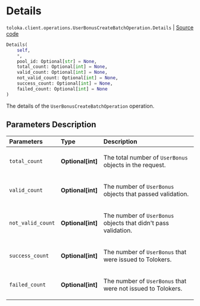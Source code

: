 # Details
`toloka.client.operations.UserBonusCreateBatchOperation.Details` | [Source code](https://github.com/Toloka/toloka-kit/blob/v1.2.3/src/client/operations.py#L399)

```python
Details(
    self,
    *,
    pool_id: Optional[str] = None,
    total_count: Optional[int] = None,
    valid_count: Optional[int] = None,
    not_valid_count: Optional[int] = None,
    success_count: Optional[int] = None,
    failed_count: Optional[int] = None
)
```

The details of the `UserBonusCreateBatchOperation` operation.

## Parameters Description

| Parameters | Type | Description |
| :----------| :----| :-----------|
`total_count`|**Optional\[int\]**|<p>The total number of `UserBonus` objects in the request.</p>
`valid_count`|**Optional\[int\]**|<p>The number of `UserBonus` objects that passed validation.</p>
`not_valid_count`|**Optional\[int\]**|<p>The number of `UserBonus` objects that didn&#x27;t pass validation.</p>
`success_count`|**Optional\[int\]**|<p>The number of `UserBonus` that were issued to Tolokers.</p>
`failed_count`|**Optional\[int\]**|<p>The number of `UserBonus` that were not issued to Tolokers.</p>
